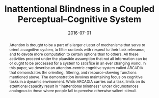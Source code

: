 ---
title: 'Inattentional Blindness in a Coupled Perceptual–Cognitive System'

# Authors
# If you created a profile for a user (e.g. the default `admin` user), write the username (folder name) here
# and it will be replaced with their full name and linked to their profile.
authors:
  - admin
  - Paul F. Bello

# Author notes (optional)
# author_notes:
#   - 'Equal contribution'
#   - 'Equal contribution'

date: '2016-07-01'
doi: ''

# Schedule page publish date (NOT publication's date).
publishDate: '2017-01-01T00:00:00Z'

# Publication type.
# Legend: 0 = Uncategorized; 1 = Conference paper; 2 = Journal article;
# 3 = Preprint / Working Paper; 4 = Report; 5 = Book; 6 = Book section;
# 7 = Thesis; 8 = Patent
publication_types: ['1']

# Publication name and optional abbreviated publication name.
publication: In *Proceedings of the Thirty-Eighth Annual Conference of the Cognitive Science Society*
publication_short: In *CogSci 2016*

abstract: "Attention is thought to be a part of a larger cluster of mechanisms that serve to orient a cognitive system, to filter contents with respect to their task relevance, and to devote more computation to certain options than to others. All these activities proceed under the plausible assumption that not all information can be or ought to be processed for a system to satisfice in an ever changing world. In this paper, we describe an attention-centric cognitive system called ARCADIA that demonstrates the orienting, filtering, and resource-skewing functions mentioned above. The demonstration involves maintaining focus on cognitive tasks in a dynamic environment. While ARCADIA carries out a task, limits on its attentional capacity result in \"inattentional blindness\" under circumstances analogous to those where people fail to perceive otherwise salient stimuli."

# Summary. An optional shortened abstract.
summary: "We describe an attention-centric cognitive system called ARCADIA that demonstrates the orienting, filtering, and resource-skewing functions commonly attributed to attentional mechanisms."

tags: [inattentional blindness, cognitive systems, attention, cognitive modeling]

# Display this page in the Featured widget?
featured: false

# Custom links (uncomment lines below)
# links:
# - name: Custom Link
#   url: http://example.org

url_pdf: 'https://cogsci.mindmodeling.org/2016/papers/0444/paper0444.pdf'
url_code: ''
url_dataset: ''
url_poster: ''
url_project: ''
url_slides: ''
url_source: ''
url_video: ''

# Featured image
# To use, add an image named `featured.jpg/png` to your page's folder.
# image:
#   caption: 'Image credit: [**Unsplash**](https://unsplash.com/photos/pLCdAaMFLTE)'
#   focal_point: ''
#   preview_only: false

# Associated Projects (optional).
#   Associate this publication with one or more of your projects.
#   Simply enter your project's folder or file name without extension.
#   E.g. `internal-project` references `content/project/internal-project/index.md`.
#   Otherwise, set `projects: []`.
projects:
  - arcadia

# Slides (optional).
#   Associate this publication with Markdown slides.
#   Simply enter your slide deck's filename without extension.
#   E.g. `slides: "example"` references `content/slides/example/index.md`.
#   Otherwise, set `slides: ""`.
slides: ''
---